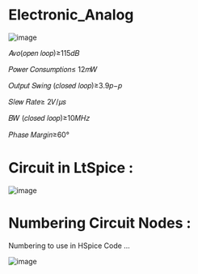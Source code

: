 # Electronic_Analog

![image](https://user-images.githubusercontent.com/69210109/210113145-7640e29a-72cd-464f-8ee0-4ce71bfd57c7.png)

𝐴𝑣𝑜(𝑜𝑝𝑒𝑛 𝑙𝑜𝑜𝑝)≥115𝑑𝐵 

𝑃𝑜𝑤𝑒𝑟 𝐶𝑜𝑛𝑠𝑢𝑚𝑝𝑡𝑖𝑜𝑛≤ 12𝑚𝑊 

𝑂𝑢𝑡𝑝𝑢𝑡 𝑆𝑤𝑖𝑛𝑔 (𝑐𝑙𝑜𝑠𝑒𝑑 𝑙𝑜𝑜𝑝)≥3.9𝑝−𝑝

𝑆𝑙𝑒𝑤 𝑅𝑎𝑡𝑒≥ 2𝑉/𝜇𝑠 

𝐵𝑊 (𝑐𝑙𝑜𝑠𝑒𝑑 𝑙𝑜𝑜𝑝)≥10𝑀𝐻𝑧 

𝑃ℎ𝑎𝑠𝑒 𝑀𝑎𝑟𝑔𝑖𝑛≥60°


# Circuit in LtSpice :

![image](https://user-images.githubusercontent.com/50498845/210150621-9365a952-2306-4444-b844-e3fdbb00c7d1.png)

# Numbering Circuit Nodes :
Numbering to use in HSpice Code ...

![image](https://user-images.githubusercontent.com/50498845/210151275-c703f0bd-8593-4f00-996e-8280f2e74844.png)

